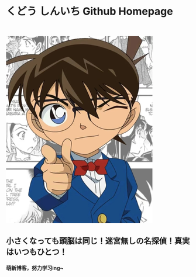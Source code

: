 # くどう しんいち Github Homepage

​	

<img src="./柯南壁纸_1_可乐酱兼柯学家_来自小红书网页版.jpg" style="zoom:50%;" />

## 小さくなっても頭脳は同じ！迷宮無しの名探偵！真実はいつもひとつ！

#### 萌新博客，努力学习ing~
